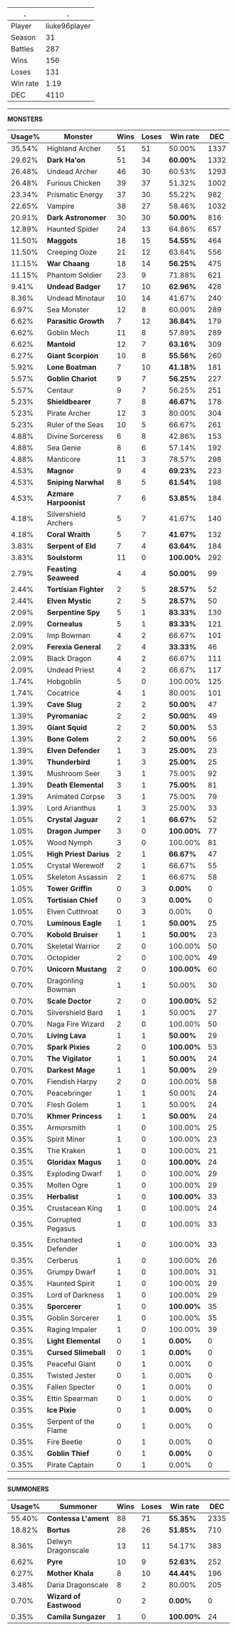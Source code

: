 .|.
|-|-
Player|liuke96player
Season|31
Battles|287
Wins|156
Loses|131
Win rate|1.19
DEC|4110

---
**MONSTERS**

Usage%|Monster|Wins|Loses|Win rate|DEC|
-|-|-|-|-|-|
35.54%|Highland Archer|51|51|50.00%|1337|
29.62%|**Dark Ha'on**|51|34|**60.00%**|1332|
26.48%|Undead Archer|46|30|60.53%|1293|
26.48%|Furious Chicken|39|37|51.32%|1002|
23.34%|Prismatic Energy|37|30|55.22%|982|
22.65%|Vampire|38|27|58.46%|1032|
20.91%|**Dark Astronomer**|30|30|**50.00%**|816|
12.89%|Haunted Spider|24|13|64.86%|657|
11.50%|**Maggots**|18|15|**54.55%**|464|
11.50%|Creeping Ooze|21|12|63.64%|556|
11.15%|**War Chaang**|18|14|**56.25%**|475|
11.15%|Phantom Soldier|23|9|71.88%|621|
9.41%|**Undead Badger**|17|10|**62.96%**|428|
8.36%|Undead Minotaur|10|14|41.67%|240|
6.97%|Sea Monster|12|8|60.00%|289|
6.62%|**Parasitic Growth**|7|12|**36.84%**|179|
6.62%|Goblin Mech|11|8|57.89%|289|
6.62%|**Mantoid**|12|7|**63.16%**|309|
6.27%|**Giant Scorpion**|10|8|**55.56%**|260|
5.92%|**Lone Boatman**|7|10|**41.18%**|181|
5.57%|**Goblin Chariot**|9|7|**56.25%**|227|
5.57%|Centaur|9|7|56.25%|251|
5.23%|**Shieldbearer**|7|8|**46.67%**|178|
5.23%|Pirate Archer|12|3|80.00%|304|
5.23%|Ruler of the Seas|10|5|66.67%|261|
4.88%|Divine Sorceress|6|8|42.86%|153|
4.88%|Sea Genie|8|6|57.14%|192|
4.88%|Manticore|11|3|78.57%|298|
4.53%|**Magnor**|9|4|**69.23%**|223|
4.53%|**Sniping Narwhal**|8|5|**61.54%**|198|
4.53%|**Azmare Harpoonist**|7|6|**53.85%**|184|
4.18%|Silvershield Archers|5|7|41.67%|140|
4.18%|**Coral Wraith**|5|7|**41.67%**|132|
3.83%|**Serpent of Eld**|7|4|**63.64%**|184|
3.83%|**Soulstorm**|11|0|**100.00%**|292|
2.79%|**Feasting Seaweed**|4|4|**50.00%**|99|
2.44%|**Tortisian Fighter**|2|5|**28.57%**|52|
2.44%|**Elven Mystic**|2|5|**28.57%**|50|
2.09%|**Serpentine Spy**|5|1|**83.33%**|130|
2.09%|**Cornealus**|5|1|**83.33%**|121|
2.09%|Imp Bowman|4|2|66.67%|101|
2.09%|**Ferexia General**|2|4|**33.33%**|46|
2.09%|Black Dragon|4|2|66.67%|111|
2.09%|Undead Priest|4|2|66.67%|117|
1.74%|Hobgoblin|5|0|100.00%|125|
1.74%|Cocatrice|4|1|80.00%|101|
1.39%|**Cave Slug**|2|2|**50.00%**|47|
1.39%|**Pyromaniac**|2|2|**50.00%**|49|
1.39%|**Giant Squid**|2|2|**50.00%**|53|
1.39%|**Bone Golem**|2|2|**50.00%**|56|
1.39%|**Elven Defender**|1|3|**25.00%**|23|
1.39%|**Thunderbird**|1|3|**25.00%**|25|
1.39%|Mushroom Seer|3|1|75.00%|92|
1.39%|**Death Elemental**|3|1|**75.00%**|81|
1.39%|Animated Corpse|3|1|75.00%|79|
1.39%|Lord Arianthus|1|3|25.00%|33|
1.05%|**Crystal Jaguar**|2|1|**66.67%**|52|
1.05%|**Dragon Jumper**|3|0|**100.00%**|77|
1.05%|Wood Nymph|3|0|100.00%|81|
1.05%|**High Priest Darius**|2|1|**66.67%**|47|
1.05%|Crystal Werewolf|2|1|66.67%|55|
1.05%|Skeleton Assassin|2|1|66.67%|58|
1.05%|**Tower Griffin**|0|3|**0.00%**|0|
1.05%|**Tortisian Chief**|0|3|**0.00%**|0|
1.05%|Elven Cutthroat|0|3|0.00%|0|
0.70%|**Luminous Eagle**|1|1|**50.00%**|25|
0.70%|**Kobold Bruiser**|1|1|**50.00%**|23|
0.70%|Skeletal Warrior|2|0|100.00%|50|
0.70%|Octopider|2|0|100.00%|49|
0.70%|**Unicorn Mustang**|2|0|**100.00%**|60|
0.70%|Dragonling Bowman|1|1|50.00%|30|
0.70%|**Scale Doctor**|2|0|**100.00%**|52|
0.70%|Silvershield Bard|1|1|50.00%|27|
0.70%|Naga Fire Wizard|2|0|100.00%|50|
0.70%|**Living Lava**|1|1|**50.00%**|29|
0.70%|**Spark Pixies**|2|0|**100.00%**|53|
0.70%|**The Vigilator**|1|1|**50.00%**|24|
0.70%|**Darkest Mage**|1|1|**50.00%**|29|
0.70%|Fiendish Harpy|2|0|100.00%|58|
0.70%|Peacebringer|1|1|50.00%|24|
0.70%|Flesh Golem|1|1|50.00%|24|
0.70%|**Khmer Princess**|1|1|**50.00%**|24|
0.35%|Armorsmith|1|0|100.00%|25|
0.35%|Spirit Miner|1|0|100.00%|23|
0.35%|The Kraken|1|0|100.00%|21|
0.35%|**Gloridax Magus**|1|0|**100.00%**|24|
0.35%|Exploding Dwarf|1|0|100.00%|29|
0.35%|Molten Ogre|1|0|100.00%|29|
0.35%|**Herbalist**|1|0|**100.00%**|33|
0.35%|Crustacean King|1|0|100.00%|24|
0.35%|Corrupted Pegasus|1|0|100.00%|33|
0.35%|Enchanted Defender|1|0|100.00%|33|
0.35%|Cerberus|1|0|100.00%|26|
0.35%|Grumpy Dwarf|1|0|100.00%|31|
0.35%|Haunted Spirit|1|0|100.00%|29|
0.35%|Lord of Darkness|1|0|100.00%|29|
0.35%|**Sporcerer**|1|0|**100.00%**|35|
0.35%|Goblin Sorcerer|1|0|100.00%|35|
0.35%|Raging Impaler|1|0|100.00%|39|
0.35%|**Light Elemental**|0|1|**0.00%**|0|
0.35%|**Cursed Slimeball**|0|1|**0.00%**|0|
0.35%|Peaceful Giant|0|1|0.00%|0|
0.35%|Twisted Jester|0|1|0.00%|0|
0.35%|Fallen Specter|0|1|0.00%|0|
0.35%|Ettin Spearman|0|1|0.00%|0|
0.35%|**Ice Pixie**|0|1|**0.00%**|0|
0.35%|Serpent of the Flame|0|1|0.00%|0|
0.35%|Fire Beetle|0|1|0.00%|0|
0.35%|**Goblin Thief**|0|1|**0.00%**|0|
0.35%|Pirate Captain|0|1|0.00%|0|

---
**SUMMONERS**

Usage%|Summoner|Wins|Loses|Win rate|DEC|
-|-|-|-|-|-|
55.40%|**Contessa L'ament**|88|71|**55.35%**|2335|
18.82%|**Bortus**|28|26|**51.85%**|710|
8.36%|Delwyn Dragonscale|13|11|54.17%|383|
6.62%|**Pyre**|10|9|**52.63%**|252|
6.27%|**Mother Khala**|8|10|**44.44%**|196|
3.48%|Daria Dragonscale|8|2|80.00%|205|
0.70%|**Wizard of Eastwood**|0|2|**0.00%**|0|
0.35%|**Camila Sungazer**|1|0|**100.00%**|24|
